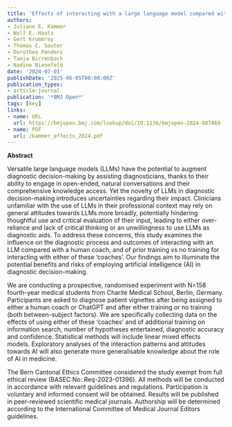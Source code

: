 ```yaml
---
title: 'Effects of interacting with a large language model compared with a human coach on the clinical diagnostic process and outcomes among fourth-year medical students: study protocol for a prospective, randomised experiment using patient vignettes'
authors:
- Juliane E. Kämmer
- Wolf E. Hautz
- Gert Krummrey
- Thomas C. Sauter
- Dorothea Penders
- Tanja Birrenbach
- Nadine Bienefeld
date: '2024-07-01'
publishDate: '2025-06-05T00:00:00Z'
publication_types:
- article-journal
publication: '*BMJ Open*'
tags: [key]
links:
- name: URL
  url: https://bmjopen.bmj.com/lookup/doi/10.1136/bmjopen-2024-087469
- name: PDF
  url: /kammer_effects_2024.pdf
---
```


**Abstract**

Versatile large language models (LLMs) have the potential to augment diagnostic decision-making by assisting diagnosticians, thanks to their ability to engage in open-ended, natural conversations and their comprehensive knowledge access. Yet the novelty of LLMs in diagnostic decision-making introduces uncertainties regarding their impact. Clinicians unfamiliar with the use of LLMs in their professional context may rely on general attitudes towards LLMs more broadly, potentially hindering thoughtful use and critical evaluation of their input, leading to either over-reliance and lack of critical thinking or an unwillingness to use LLMs as diagnostic aids. To address these concerns, this study examines the influence on the diagnostic process and outcomes of interacting with an LLM compared with a human coach, and of prior training vs no training for interacting with either of these ‘coaches’. Our findings aim to illuminate the potential benefits and risks of employing artificial intelligence (AI) in diagnostic
decision-making.

We are conducting a prospective, randomised experiment with N=158 fourth-year medical students from Charité Medical School, Berlin, Germany. Participants are asked to diagnose patient vignettes after being assigned to either a human coach or ChatGPT and after either training or no training (both between-subject factors). We are specifically collecting data on the effects
of using either of these ‘coaches’ and of additional training on information search, number of hypotheses entertained, diagnostic accuracy and confidence. Statistical methods will include linear mixed effects models. Exploratory analyses of the interaction patterns and attitudes towards AI will also generate more generalisable knowledge about the role of AI in medicine.

The Bern Cantonal Ethics Committee considered the study exempt from full ethical review (BASEC No: Req-2023-01396). All methods will be conducted in accordance with relevant guidelines and regulations. Participation is voluntary and informed consent will be obtained. Results will be published in peer-reviewed scientific medical journals. Authorship will be determined according to the International Committee of Medical Journal Editors guidelines.